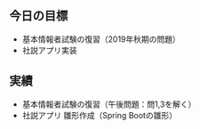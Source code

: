 ## 今日の目標
- 基本情報者試験の復習（2019年秋期の問題）
- 社説アプリ実装

## 実績
- 基本情報者試験の復習（午後問題：問1,3を解く）
- 社説アプリ 雛形作成（Spring Bootの雛形）
